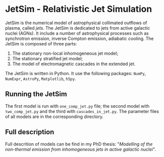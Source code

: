 # JetSim - Relativistic Jet Simulation
JetSim is the numerical model of astrophysical collimated outflows of plasma, called *jets*. The JetSim is dedicated to jets from active galactic nuclei (AGNs). It include a number of astrophysical processes such as synchrotron emission, inverse Compton emission, adiabatic cooling. The JetSim is composed of three parts:
1. The stationary non-local inhomogeneous jet model;
2. The stationary stratified jet model;
3. The model of electromagnetic cascades in the extended jet.

The JetSim is written in Python. It use the following packages: `NumPy`, `NumExpr`, `AstroPy`, `Matplotlib`, `h5py`.

## Running the JetSim
The first model is run with `one_comp_jet.py` file; the second model with `two_comp_jet.py` and the third with `cascades_in_jet.py`. The parameter files of all models are in the corresponding directory.

## Full description

Full descrition of models can be find in my PhD thesis: "*Modelling of the non-thermal emission from
inhomogeneous jets in active galactic nuclei*".
